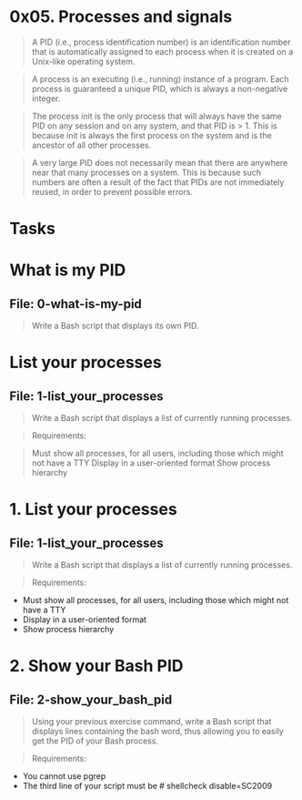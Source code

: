 # 0x05. Processes and signals
	
> A PID (i.e., process identification number) is an identification number that is automatically assigned to each process when it is created on a Unix-like operating system.

> A process is an executing (i.e., running) instance of a program. Each process is guaranteed a unique PID, which is always a non-negative integer.

> The process init is the only process that will always have the same PID on any session and on any system, and that PID is > 1. This is because init is always the first process on the system and is the ancestor of all other processes.

> A very large PID does not necessarily mean that there are anywhere near that many processes on a system. This is because such numbers are often a result of the fact that PIDs are not immediately reused, in order to prevent possible errors.

# Tasks

# What is my PID
## File: 0-what-is-my-pid

> Write a Bash script that displays its own PID.

# List your processes
## File: 1-list_your_processes
> Write a Bash script that displays a list of currently running processes.

> Requirements:

> Must show all processes, for all users, including those which might not have a TTY
> Display in a user-oriented format
> Show process hierarchy

# 1. List your processes
## File: 1-list_your_processes

> Write a Bash script that displays a list of currently running processes.

> Requirements:

- Must show all processes, for all users, including those which might not have a TTY
- Display in a user-oriented format
- Show process hierarchy

# 2. Show your Bash PID
## File: 2-show_your_bash_pid
>Using your previous exercise command, write a Bash script that displays lines containing the bash word, thus allowing you to easily get the PID of your Bash process.

>Requirements:

- You cannot use pgrep
- The third line of your script must be # shellcheck disable=SC2009

